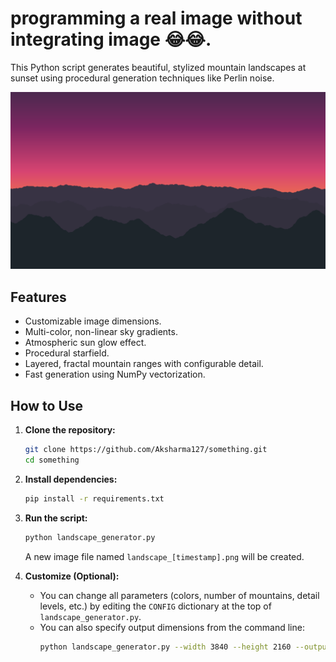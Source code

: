 # programming a real image without integrating image 😂😂.

This Python script generates beautiful, stylized mountain landscapes at sunset using procedural generation techniques like Perlin noise.

![Example Output](procedural_sunset.png)

## Features

-   Customizable image dimensions.
-   Multi-color, non-linear sky gradients.
-   Atmospheric sun glow effect.
-   Procedural starfield.
-   Layered, fractal mountain ranges with configurable detail.
-   Fast generation using NumPy vectorization.

## How to Use

1.  **Clone the repository:**
    ```bash
    git clone https://github.com/Aksharma127/something.git
    cd something
    ```

2.  **Install dependencies:**
    ```bash
    pip install -r requirements.txt
    ```

3.  **Run the script:**
    ```bash
    python landscape_generator.py
    ```
    A new image file named `landscape_[timestamp].png` will be created.

4.  **Customize (Optional):**
    -   You can change all parameters (colors, number of mountains, detail levels, etc.) by editing the `CONFIG` dictionary at the top of `landscape_generator.py`.
    -   You can also specify output dimensions from the command line:
        ```bash
        python landscape_generator.py --width 3840 --height 2160 --output my_4k_landscape.png
        ```

